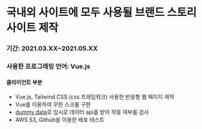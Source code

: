 # 국내외 사이트에 모두 사용될 브랜드 스토리 사이트 제작
### 기간: 2021.03.XX~2021.05.XX
### 사용한 프로그래밍 언어: Vue.js
#### 클라이언트 부분

- Vue.js, Tailwind CSS (css 프레임워크) 사용한 반응형 웹 페이지 제작
- Vue를 이용하여 무한 스크롤 구현
- [dummy data](https://jsonplaceholder.typicode.com/)로 임시로 데이터 api를 받아 작동 여부를 검사
- AWS S3, Github을 이용한 배포 테스트
